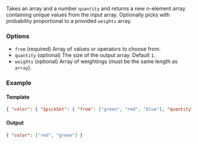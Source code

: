 Takes an array and a number `quantity` and returns a new n-element array containing unique values from the input array. Optionally picks with probability proportional to a provided `weights` array.

### Options

- `from` (required) Array of values or operators to choose from.
- `quantity` (optional) The size of the output array. Default `1`.
- `weights` (optional) Array of weightings (must be the same length as `array`).

### Example

#### Template
```json
{ "color": { "$pickSet": { "from": ["green", "red", "blue"], "quantity": 2 } } }
```
#### Output
```json
{ "color": ["red", "green"] }
```